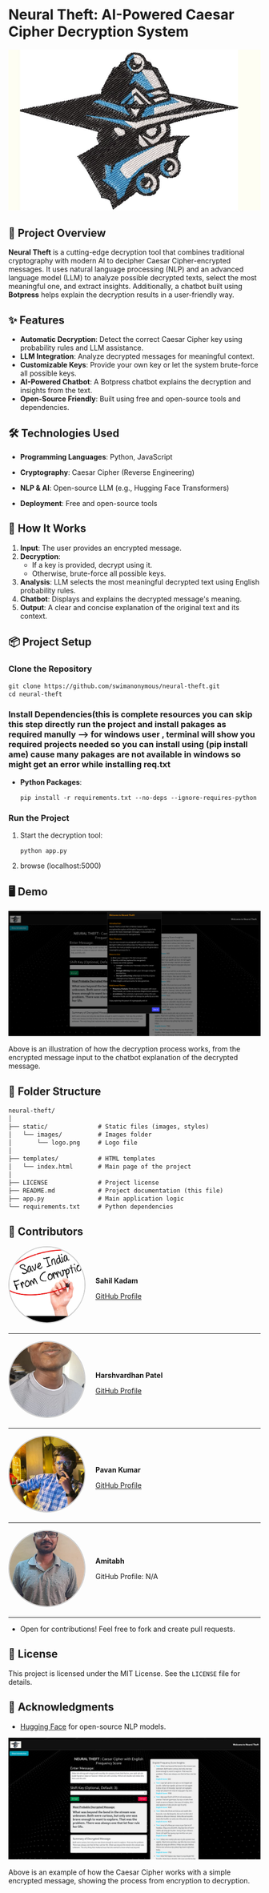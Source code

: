 Neural Theft: AI-Powered Caesar Cipher Decryption System
========================================================

![Neural Theft Logo](static/images/logo.png)

📜 Project Overview
-------------------

**Neural Theft** is a cutting-edge decryption tool that combines traditional cryptography with modern AI to decipher Caesar Cipher-encrypted messages. It uses natural language processing (NLP) and an advanced language model (LLM) to analyze possible decrypted texts, select the most meaningful one, and extract insights. Additionally, a chatbot built using **Botpress** helps explain the decryption results in a user-friendly way.

✨ Features
----------

*   **Automatic Decryption**: Detect the correct Caesar Cipher key using probability rules and LLM assistance.
*   **LLM Integration**: Analyze decrypted messages for meaningful context.
*   **Customizable Keys**: Provide your own key or let the system brute-force all possible keys.
*   **AI-Powered Chatbot**: A Botpress chatbot explains the decryption and insights from the text.
*   **Open-Source Friendly**: Built using free and open-source tools and dependencies.

🛠 Technologies Used
--------------------

*   **Programming Languages**: Python, JavaScript
*   **Cryptography**: Caesar Cipher (Reverse Engineering)
*   **NLP & AI**: Open-source LLM (e.g., Hugging Face Transformers)

*   **Deployment**: Free and open-source tools

🚀 How It Works
---------------

1.  **Input**: The user provides an encrypted message.
2.  **Decryption**:
    *   If a key is provided, decrypt using it.
    *   Otherwise, brute-force all possible keys.
3.  **Analysis**: LLM selects the most meaningful decrypted text using English probability rules.
4.  **Chatbot**: Displays and explains the decrypted message's meaning.
5.  **Output**: A clear and concise explanation of the original text and its context.

📦 Project Setup
----------------

### Clone the Repository

    git clone https://github.com/swimanonymous/neural-theft.git
    cd neural-theft
        

### Install Dependencies(this is complete resources you can skip this step directly run the project and install pakages as required manully --> for windows user , terminal will show you required projects needed so you can install using (pip install ame) cause many pakages are not available in windows so might get an error while installing req.txt

*   **Python Packages**:
    
        pip install -r requirements.txt --no-deps --ignore-requires-python
    


### Run the Project

1.  Start the decryption tool:
    
        python app.py
    
2.  browse (localhost:5000)
    
   
    

🖥 Demo
-------

![Decryption Process Flow](static/images/image1.png)

Above is an illustration of how the decryption process works, from the encrypted message input to the chatbot explanation of the decrypted message.

📂 Folder Structure
-------------------

    neural-theft/
    │
    ├── static/              # Static files (images, styles)
    │   └── images/          # Images folder
    │       └── logo.png     # Logo file
    │
    ├── templates/           # HTML templates
    │   └── index.html       # Main page of the project
    │
    ├── LICENSE              # Project license
    ├── README.md            # Project documentation (this file)
    ├── app.py               # Main application logic
    └── requirements.txt     # Python dependencies
        

👥 Contributors
---------------


<div style="display: flex; align-items: center; margin-bottom: 20px;">
    <img src="static/images/sahil.jpg" alt="Sahil Kadam" style="width: 150px; height: 150px; border-radius: 50%; object-fit: cover; border: 2px solid #ccc; margin-right: 20px;">
    <div>
        <p><b>Sahil Kadam</b></p>
        <a href="https://github.com/swimanonymous">GitHub Profile</a>
    </div>
</div>

---

<div style="display: flex; align-items: center; margin-bottom: 20px;">
    <img src="static/images/harsh.jpg" alt="Harshvardhan Patel" style="width: 150px; height: 150px; border-radius: 50%; object-fit: cover; border: 2px solid #ccc; margin-right: 20px;">
    <div>
        <p><b>Harshvardhan Patel</b></p>
        <a href="https://github.com/Harshvardhan00011">GitHub Profile</a>
    </div>
</div>

---

<div style="display: flex; align-items: center; margin-bottom: 20px;">
    <img src="static/images/pavan.jpg" alt="Pavan Kumar" style="width: 150px; height: 150px; border-radius: 50%; object-fit: cover; border: 2px solid #ccc; margin-right: 20px;">
    <div>
        <p><b>Pavan Kumar</b></p>
        <a href="https://github.com/gpavankumararaligidad">GitHub Profile</a>
    </div>
</div>

---

<div style="display: flex; align-items: center; margin-bottom: 20px;">
    <img src="static/images/amitabh.jpg" alt="Amitabh" style="width: 150px; height: 150px; border-radius: 50%; object-fit: cover; border: 2px solid #ccc; margin-right: 20px;">
    <div>
        <p><b>Amitabh</b></p>
        <p>GitHub Profile: N/A</p>
    </div>
</div>

---
    
*   Open for contributions! Feel free to fork and create pull requests.

📜 License
----------

This project is licensed under the MIT License. See the `LICENSE` file for details.

🙌 Acknowledgments
------------------


*   [Hugging Face](https://huggingface.co/) for open-source NLP models.

![Caesar Cipher Example](static/images/image2.png)

Above is an example of how the Caesar Cipher works with a simple encrypted message, showing the process from encryption to decryption.
